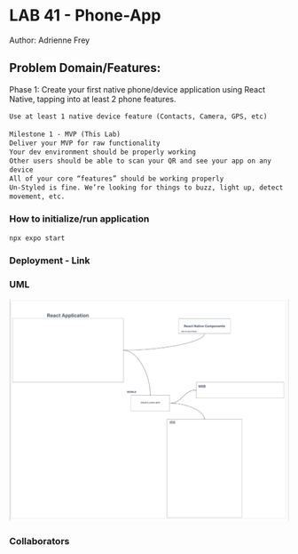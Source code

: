 # LAB 41 - Phone-App

Author: Adrienne Frey

## Problem Domain/Features:

   Phase 1:
    Create your first native phone/device application using React Native, tapping into at least 2 phone features.

    Use at least 1 native device feature (Contacts, Camera, GPS, etc)

    Milestone 1 - MVP (This Lab)
    Deliver your MVP for raw functionality
    Your dev environment should be properly working
    Other users should be able to scan your QR and see your app on any device
    All of your core “features” should be working properly
    Un-Styled is fine. We’re looking for things to buzz, light up, detect movement, etc.
  
### How to initialize/run application

    npx expo start

### Deployment - Link

### UML

![UML](./assets/uml.png)

### Collaborators

